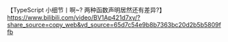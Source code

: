 【TypeScript 小细节丨啊~? 两种函数声明居然还有差异?】 https://www.bilibili.com/video/BV1Ap421d7xy/?share_source=copy_web&vd_source=65d7c54e9b8b7363bc20d2b5b5809ffb